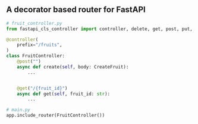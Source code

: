 A decorator based router for FastAPI
---

```python
# fruit_controller.py
from fastapi_cls_controller import controller, delete, get, post, put, ...

@controller(
    prefix="/fruits",
)
class FruitController:
    @post("")
    async def create(self, body: CreateFruit):
        ...


    @get("/{fruit_id}")
    async def get(self, fruit_id: str):
        ...


```

```python
# main.py
app.include_router(FruitController())
```